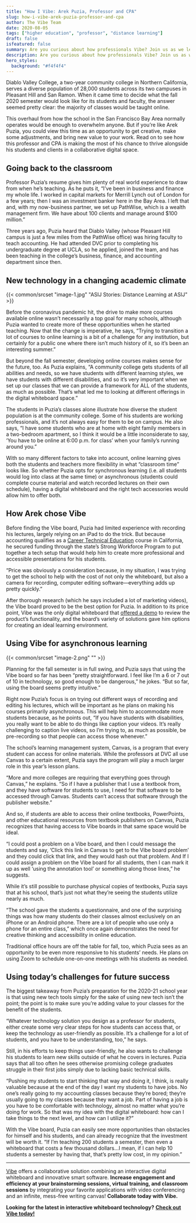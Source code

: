 ```yaml
---
title: "How I Vibe: Arek Puzia, Professor and CPA"
slug: how-i-vibe-arek-puzia-professor-and-cpa
author: The Vibe Team
date: 2020-08-05
tags: ["higher education", "professor", "distance learning"]
draft: false
isfeatured: false
summary: Are you curious about how professionals Vibe? Join us as we learn all about Arek Puzia, professor and CPA.
description: Are you curious about how professionals Vibe? Join us as we learn all about Arek Puzia, professor and CPA.
hero_styles:
  background: "#f4f4f4"
---
```




Diablo Valley College, a two-year community college in Northern California, serves a diverse population of 28,000 students across its two campuses in Pleasant Hill and San Ramon. When it came time to decide what the fall 2020 semester would look like for its students and faculty, the answer seemed pretty clear: the majority of classes would be taught online.

This overhaul from how the school in the San Francisco Bay Area normally operates would be enough to overwhelm anyone. But if you’re like Arek Puzia, you could view this time as an opportunity to get creative, make some adjustments, and bring new value to your work. Read on to see how this professor and CPA is making the most of his chance to thrive alongside his students and clients in a collaborative digital space.


## Going back to the classroom

Professor Puzia’s resume gives him plenty of real world experience to draw from when he’s teaching. As he puts it, “I’ve been in business and finance my whole life. I worked in capital markets for Merrill Lynch out of London for a few years; then I was an investment banker here in the Bay Area. I left that and, with my now-business partner, we set up PathWise, which is a wealth management firm. We have about 100 clients and manage around $100 million.”

Three years ago, Puzia heard that Diablo Valley (whose Pleasant Hill campus is just a few miles from the PathWise office) was hiring faculty to teach accounting. He had attended DVC prior to completing his undergraduate degree at UCLA, so he applied, joined the team, and has been teaching in the college’s business, finance, and accounting department since then.


## New technology in a changing academic climate
{{< common/srcset "image-1.jpg" "ASIJ Stories: Distance Learning at ASIJ" >}}


Before the coronavirus pandemic hit, the drive to make more courses available online wasn’t necessarily a top goal for many schools, although Puzia wanted to create more of these opportunities when he started teaching. Now that the change is imperative, he says, “Trying to transition a lot of courses to online learning is a bit of a challenge for any institution, but certainly for a public one where there isn’t much history of it, so it’s been an interesting summer.”

But beyond the fall semester, developing online courses makes sense for the future, too. As Puzia explains, “A community college gets students of all abilities and needs, so we have students with different learning styles, we have students with different disabilities, and so it’s very important when we set up our classes that we can provide a framework for ALL of the students, as much as possible. That’s what led me to looking at different offerings in the digital whiteboard space.”

The students in Puzia’s classes alone illustrate how diverse the student population is at the community college. Some of his students are working professionals, and it’s not always easy for them to be on campus. He also says, “I have some students who are at home with eight family members in a two-bedroom apartment, so I think it would be a little inconsiderate to say, ‘You have to be online at 6:00 p.m. for class’ when your family’s running around you.”

With so many different factors to take into account, online learning gives both the students and teachers more flexibility in what “classroom time” looks like. So whether Puzia opts for synchronous learning (i.e. all students would log into class at the same time) or asynchronous (students could complete course material and watch recorded lectures on their own schedule), having a digital whiteboard and the right tech accessories would allow him to offer both.


## How Arek chose Vibe

Before finding the Vibe board, Puzia had limited experience with recording his lectures, largely relying on an iPad to do the trick. But because accounting qualifies as a [Career Technical Education](https://www.cde.ca.gov/ci/ct/) course in California, he secured funding through the state’s Strong Workforce Program to put together a tech setup that would help him to create more professional and accessible presentations for his students.

“Price was obviously a consideration because, in my situation, I was trying to get the school to help with the cost of not only the whiteboard, but also a camera for recording, computer editing software—everything adds up pretty quickly.”

After thorough research (which he says included a lot of marketing videos), the Vibe board proved to be the best option for Puzia. In addition to its price point, Vibe was the only digital whiteboard that [offered a demo](https://vibe.us/demo/) to review the product’s functionality, and the board’s variety of solutions gave him options for creating an ideal learning environment.


## Using Vibe for asynchronous learning
{{< common/srcset "image-2.png" "" >}}


Planning for the fall semester is in full swing, and Puzia says that using the Vibe board so far has been “pretty straightforward. I feel like I’m a 6 or 7 out of 10 in technology, so good enough to be dangerous,” he jokes. “But so far, using the board seems pretty intuitive.”

Right now Puzia’s focus is on trying out different ways of recording and editing his lectures, which will be important as he plans on making his courses primarily asynchronous. This will help him to accommodate more students because, as he points out, “If you have students with disabilities, you really want to be able to do things like caption your videos. It’s really challenging to caption live videos, so I’m trying to, as much as possible, be pre-recording so that people can access those whenever.”

The school’s learning management system, Canvas, is a program that every student can access for online materials. While the professors at DVC all use Canvas to a certain extent, Puzia says the program will play a much larger role in this year’s lesson plans.

“More and more colleges are requiring that everything goes through Canvas,” he explains. “So if I have a publisher that I use a textbook from, and they have software for students to use, I need for that software to be accessed through Canvas. Students can’t access that software through the publisher website.”

And so, if students are able to access their online textbooks, PowerPoints, and other educational resources from textbook publishers on Canvas, Puzia recognizes that having access to Vibe boards in that same space would be ideal.

“I could post a problem on a Vibe board, and then I could message the students and say, ‘Click this link in Canvas to get to the Vibe board problem’ and they could click that link, and they would hash out that problem. And If I could assign a problem on the Vibe board for all students, then I can mark it up as well ‘using the annotation tool’ or something along those lines,” he suggests.

While it’s still possible to purchase physical copies of textbooks, Puzia says that at his school, that’s just not what they’re seeing the students utilize nearly as much.

“The school gave the students a questionnaire, and one of the surprising things was how many students do their classes almost exclusively on an iPhone or an Android phone. There are a lot of people who use only a phone for an entire class,” which once again demonstrates the need for creative thinking and accessibility in online education.

Traditional office hours are off the table for fall, too, which Puzia sees as an opportunity to be even more responsive to his students’ needs. He plans on using Zoom to schedule one-on-one meetings with his students as needed.


## Using today’s challenges for future success

The biggest takeaway from Puzia’s preparation for the 2020-21 school year is that using new tech tools simply for the sake of using new tech isn’t the point; the point is to make sure you’re adding value to your classes for the benefit of the students.

“Whatever technology solution you design as a professor for students, either create some very clear steps for how students can access that, or keep the technology as user-friendly as possible. It’s a challenge for a lot of students, and you have to be understanding, too,” he says.

Still, in his efforts to keep things user-friendly, he also wants to challenge his students to learn new skills outside of what he covers in lectures. Puzia says that all too often he sees otherwise promising college graduates struggle in their first jobs simply due to lacking basic technical skills.

“Pushing my students to start thinking that way and doing it, I think, is really valuable because at the end of the day I want my students to have jobs. No one’s really going to my accounting classes because they’re bored; they’re usually going to my classes because they want a job. Part of having a job is you have to be comfortable with technology, almost no matter what you’re doing for work. So that was my idea with the digital whiteboard: how can I take things to the next level, and how can I utilize it?” 

With the Vibe board, Puzia can easily see more opportunities than obstacles for himself and his students, and can already recognize that the investment will be worth it.
“If I’m teaching 200 students a semester, then even a whiteboard that costs a few thousand dollars...I mean, if I can help 10 students a semester by having that, that’s pretty low cost, in my opinion.”


----------

[Vibe](https://vibe.us/) offers a collaborative solution combining an interactive digital whiteboard and innovative smart software. **Increase engagement and efficiency at your brainstorming sessions, virtual training, and classroom sessions** by integrating your favorite applications with video conferencing and an infinite, mess-free writing canvas! **Collaborate today with Vibe.**

**Looking for the latest in interactive whiteboard technology?** [**Check out Vibe today!**](https://vibe.us/order/)
